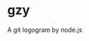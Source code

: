 <!--
 * @Desrcription: 
 * @Author: dongyue
 * @CreateDate: 
 * @LastEditors: dongyue
 * @LastEditTime: 2020-07-09 17:06:32
--> 
# gzy
A git logogram by node.js